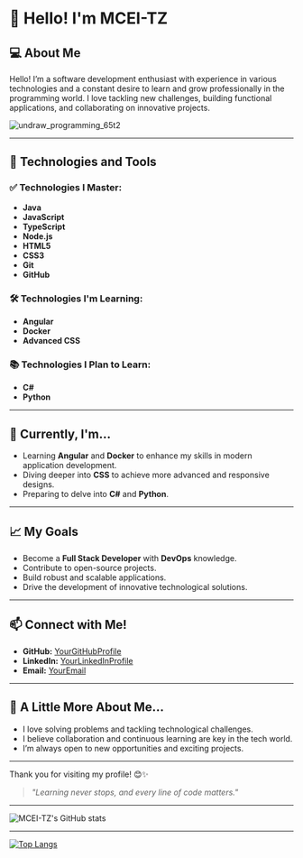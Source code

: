 <!--
**MCEI-TZ/MCEI-TZ** is a ✨ _special_ ✨ repository because its `README.md` (this file) appears on your GitHub profile.

Here are some ideas to get you started:

- 🔭 I’m currently working on ...
- 🌱 I’m currently learning ...
- 👯 I’m looking to collaborate on ...
- 🤔 I’m looking for help with ...
- 💬 Ask me about ...
- 📫 How to reach me: ...
- 😄 Pronouns: ...
- ⚡ Fun fact: ...
-->

# 👋 **Hello! I'm MCEI-TZ**

## 💻 **About Me**  
Hello! I’m a software development enthusiast with experience in various technologies and a constant desire to learn and grow professionally in the programming world. I love tackling new challenges, building functional applications, and collaborating on innovative projects.

![undraw_programming_65t2](https://github.com/user-attachments/assets/aa0a09d3-9db3-4fca-b4eb-5e4d7964b89c)

---

## 🚀 **Technologies and Tools**  
### ✅ **Technologies I Master:**  
- **Java**  
- **JavaScript**  
- **TypeScript**  
- **Node.js**  
- **HTML5**  
- **CSS3** 
- **Git**  
- **GitHub**  

### 🛠️ **Technologies I'm Learning:**  
- **Angular**  
- **Docker**  
- **Advanced CSS**  

### 📚 **Technologies I Plan to Learn:**  
- **C#**  
- **Python**  

---

## 🌱 **Currently, I'm...**  
- Learning **Angular** and **Docker** to enhance my skills in modern application development.  
- Diving deeper into **CSS** to achieve more advanced and responsive designs.  
- Preparing to delve into **C#** and **Python**.  

---

## 📈 **My Goals**  
- Become a **Full Stack Developer** with **DevOps** knowledge.  
- Contribute to open-source projects.  
- Build robust and scalable applications.  
- Drive the development of innovative technological solutions.  

---

## 📫 **Connect with Me!**  
- **GitHub:** [YourGitHubProfile](#)  
- **LinkedIn:** [YourLinkedInProfile](#)  
- **Email:** [YourEmail](#)  

---

## 🎯 **A Little More About Me...**  
- I love solving problems and tackling technological challenges.  
- I believe collaboration and continuous learning are key in the tech world.  
- I’m always open to new opportunities and exciting projects.  

---

Thank you for visiting my profile! 😊✨  

> *"Learning never stops, and every line of code matters."*

---

![MCEI-TZ's GitHub stats](https://github-readme-stats.vercel.app/api?username=MCEI-TZ&show_icons=true&theme=merko)


---

[![Top Langs](https://github-readme-stats.vercel.app/api/top-langs/?username=MCEI-TZ)](https://github.com/anuraghazra/github-readme-stats)
